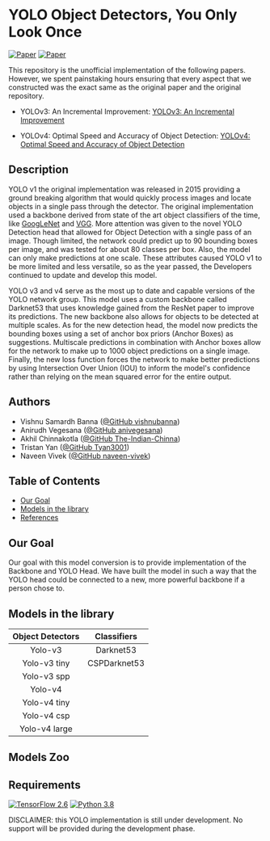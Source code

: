 # YOLO Object Detectors, You Only Look Once

[![Paper](http://img.shields.io/badge/Paper-arXiv.1804.02767-B3181B?logo=arXiv)](https://arxiv.org/abs/1804.02767)
[![Paper](http://img.shields.io/badge/Paper-arXiv.2004.10934-B3181B?logo=arXiv)](https://arxiv.org/abs/2004.10934)

This repository is the unofficial implementation of the following papers.
However, we spent painstaking hours ensuring that every aspect that we
constructed was the exact same as the original paper and the original
repository.

* YOLOv3: An Incremental Improvement: [YOLOv3: An Incremental Improvement](https://arxiv.org/abs/1804.02767)

* YOLOv4: Optimal Speed and Accuracy of Object Detection: [YOLOv4: Optimal Speed and Accuracy of Object Detection](https://arxiv.org/abs/2004.10934)

## Description

YOLO v1 the original implementation was released in 2015 providing a
ground breaking algorithm that would quickly process images and locate objects
in a single pass through the detector. The original implementation used a
backbone derived from state of the art object classifiers of the time, like
[GoogLeNet](https://arxiv.org/abs/1409.4842) and
[VGG](https://arxiv.org/abs/1409.1556). More attention was given to the novel
YOLO Detection head that allowed for Object Detection with a single pass of an
image. Though limited, the network could predict up to 90 bounding boxes per
image, and was tested for about 80 classes per box. Also, the model can only
make predictions at one scale. These attributes caused YOLO v1 to be more
limited and less versatile, so as the year passed, the Developers continued to
update and develop this model.

YOLO v3 and v4 serve as the most up to date and capable versions of the YOLO
network group. This model uses a custom backbone called Darknet53 that uses
knowledge gained from the ResNet paper to improve its predictions. The new
backbone also allows for objects to be detected at multiple scales. As for the
new detection head, the model now predicts the bounding boxes using a set of
anchor box priors (Anchor Boxes) as suggestions. Multiscale predictions in
combination with Anchor boxes allow for the network to make up to 1000 object
predictions on a single image. Finally, the new loss function forces the network
to make better predictions by using Intersection Over Union (IOU) to inform the
model's confidence rather than relying on the mean squared error for the entire
output.


## Authors

* Vishnu Samardh Banna ([@GitHub vishnubanna](https://github.com/vishnubanna))
* Anirudh Vegesana ([@GitHub anivegesana](https://github.com/anivegesana))
* Akhil Chinnakotla ([@GitHub The-Indian-Chinna](https://github.com/The-Indian-Chinna))
* Tristan Yan ([@GitHub Tyan3001](https://github.com/Tyan3001))
* Naveen Vivek ([@GitHub naveen-vivek](https://github.com/naveen-vivek))

## Table of Contents

* [Our Goal](#our-goal)
* [Models in the library](#models-in-the-library)
* [References](#references)


## Our Goal

Our goal with this model conversion is to provide implementation of the Backbone
and YOLO Head. We have built the model in such a way that the YOLO head could be
connected to a new, more powerful backbone if a person chose to.

## Models in the library

| Object Detectors | Classifiers      |
| :--------------: | :--------------: |
| Yolo-v3          | Darknet53        |
| Yolo-v3 tiny     | CSPDarknet53     |
| Yolo-v3 spp      |
| Yolo-v4          |
| Yolo-v4 tiny     |
| Yolo-v4 csp      |
| Yolo-v4 large    |

## Models Zoo


## Requirements
[![TensorFlow 2.6](https://img.shields.io/badge/TensorFlow-2.6-FF6F00?logo=tensorflow)](https://github.com/tensorflow/tensorflow/releases/tag/v2.6.0)
[![Python 3.8](https://img.shields.io/badge/Python-3.8-3776AB)](https://www.python.org/downloads/release/python-380/)


DISCLAIMER: this YOLO implementation is still under development. No support
will be provided during the development phase.
